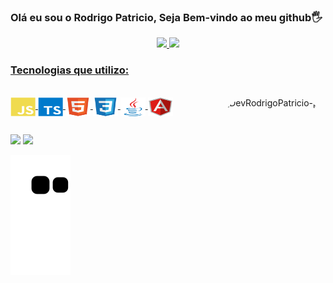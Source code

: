 ### Olá eu sou o Rodrigo Patricio, Seja Bem-vindo ao meu github🖐️

<div align="center">
  <a href="https://github.com/DevRodrigoPatricio">
  <img height="150em" src="https://github-readme-stats.vercel.app/api?username=DevRodrigoPatricio&show_icons=true&theme=dark&include_all_commits=true&count_private=true"/>
  <img height="180em" src="https://github-readme-stats.vercel.app/api/top-langs/?username=DevRodrigoPatricio&layout=compact&langs_count=7&theme=dark"/>
</div>

### Tecnologias que utilizo:
</div>
<div style="display: inline_block"><br>
  <img align="center" alt="DevRodrigoPatricio-Js" height="30" width="40" src="https://raw.githubusercontent.com/devicons/devicon/master/icons/javascript/javascript-plain.svg">
  <img align="center" alt="DevRodrigoPatricio-Ts" height="30" width="40" src="https://raw.githubusercontent.com/devicons/devicon/master/icons/typescript/typescript-plain.svg">
  <img align="center" alt="DevRodrigoPatricio-HTML" height="30" width="40" src="https://raw.githubusercontent.com/devicons/devicon/master/icons/html5/html5-original.svg">
  <img align="center" alt="DevRodrigoPatricio-CSS" height="30" width="40" src="https://raw.githubusercontent.com/devicons/devicon/master/icons/css3/css3-original.svg">
  <img align="center" alt="DevRodrigoPatricio-java" height="30" width="40" src="https://raw.githubusercontent.com/devicons/devicon/master/icons/java/java-original.svg">
  <img align="center" alt="DevRodrigoPatricio-angularjs" height="30" width="40" src="https://raw.githubusercontent.com/devicons/devicon/master/icons/angularjs/angularjs-original.svg">
  <img align="right" alt="DevRodrigoPatricio-pic" height="150" style="border-radius:50px;" src="">
</div>
  
  ##
  
<div>
    <a href="https://www.youtube.com/channel/UC_-uuuZbY0AAt9CViNzvc-Q" target="_blank"><img src="https://img.shields.io/badge/-LinkedIn-%230077B5?style=for-the-badge&logo=linkedin&logoColor=white" target="_blank"></a>
    <a href = "mailto:rodrigopatricio19@gmail.com"><img src="https://img.shields.io/badge/-Gmail-%23333?style=for-the-      badge&logo=gmail&logoColor=white" target="_blank"></a>
</div>

![Snake animation](https://github.com/DevRodrigoPatricio/DevRodrigoPatricio/blob/output/github-contribution-grid-snake.svg)
